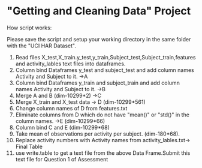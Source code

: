 "Getting and Cleaning Data" Project 
========================================================

How script works:

Please save the script and setup your working directory in the same folder with the "UCI HAR Dataset".

1. Read files X_test,X_train.y_test,y_train,Subject_test,Subject_train,features and activity_lables text files into dataframes.
2. Column bind Dataframes y_test and subject_test and add column names Activity and Subject to it. ->A
3. Column bind Dataframes y_train and subject_train and add column names Activity and Subject to it. ->B
4. Merge A and B (dim-10299*2) ->C
5. Merge X_train and X_test data -> D (dim-10299*561)
6. Change column names of D from features.txt
7. Eliminate columns from D which do not have "mean()" or "std()" in the column names. ->E (dim-10299*66)
8. Column bind C and E (dim-10299*68)
9. Take mean of observations per activity per subject. (dim-180*68). 
10. Replace activity numbers with Activity names from activity_lables.txt-> Final Table
11. use write.table to get a text file from the above Data Frame.Submit this text file for Question 1 of Assessment


